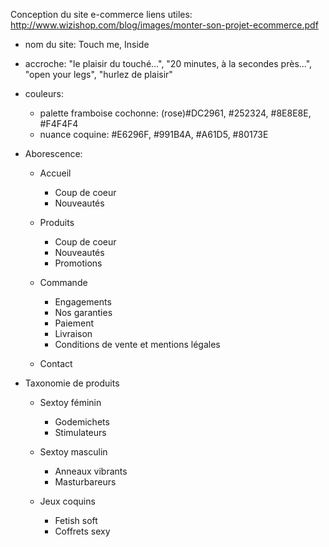 Conception du site e-commerce
liens utiles: http://www.wizishop.com/blog/images/monter-son-projet-ecommerce.pdf

- nom du site: Touch me, Inside
- accroche: "le plaisir du touché...", "20 minutes, à la secondes près...", "open your legs", "hurlez de plaisir"
- couleurs:
  + palette framboise cochonne: (rose)#DC2961, #252324, #8E8E8E, #F4F4F4
  + nuance coquine: #E6296F, #991B4A, #A61D5, #80173E

- Aborescence:
  + Accueil
    + Coup de coeur
    + Nouveautés

  + Produits 
    + Coup de coeur
    + Nouveautés
    + Promotions

  + Commande
    + Engagements
    + Nos garanties
    + Paiement
    + Livraison
    + Conditions de vente et mentions légales
    
  + Contact

- Taxonomie de produits
  + Sextoy féminin
    + Godemichets
    + Stimulateurs
  
  + Sextoy masculin
    + Anneaux vibrants 
    + Masturbareurs

  + Jeux coquins
    + Fetish soft
    + Coffrets sexy
